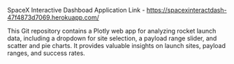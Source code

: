 SpaceX Interactive Dashboad Application 
Link - https://spacexinteractdash-47f4873d7069.herokuapp.com/

This Git repository contains a Plotly web app for analyzing rocket launch data, including a dropdown for site selection, a payload range slider, and scatter and pie charts. It provides valuable insights on launch sites, payload ranges, and success rates.
